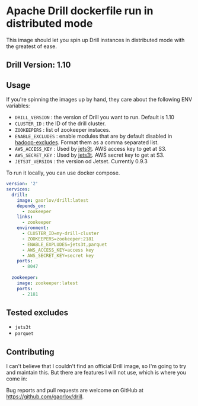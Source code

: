 # Apache Drill dockerfile run in distributed mode

This image should let you spin up Drill instances in distributed mode with the greatest of ease. 

## Drill Version: 1.10

## Usage

If you're spinning the images up by hand, they care about the following ENV variables:

* `DRILL_VERSION` : the version of Drill you want to run. Default is 1.10
* `CLUSTER_ID` : the ID of the drill cluster.
* `ZOOKEEPERS` : list of zookeeper instaces. 
* `ENABLE_EXCLUDES` : enable modules that are by default disabled in [hadoop-excludes](https://github.com/apache/drill/blob/master/distribution/src/resources/hadoop-excludes.txt). Format them as a comma separated list.
* `AWS_ACCESS_KEY` : Used by [jets3t](http://www.jets3t.org/). AWS access key to get at S3.
* `AWS_SECRET_KEY` : Used by [jets3t](http://www.jets3t.org/). AWS secret key to get at S3.
* `JETS3T_VERSION` : the version od Jetset. Currently 0.9.3


To run it locally, you can use docker compose.

```yml
version: '2'
services:
  drill:
    image: gaorlov/drill:latest
    depends_on:
      - zookeeper
    links:
      - zookeeper
    environment:
      - CLUSTER_ID=my-drill-cluster
      - ZOOKEEPERS=zookeeper:2181
      - ENABLE_EXPLUDES=jets3t,parquet
      - AWS_ACCESS_KEY=access key
      - AWS_SECRET_KEY=secret key
    ports:
      - 8047
  
  zookeeper:
    image: zookeeper:latest
    ports:
      - 2181
```

## Tested excludes

* `jets3t`
* `parquet`

## Contributing

I can't believe that I couldn't find an official Drill image, so I'm going to try and maintain this. But there are features I will not use, which is where you come in: 

Bug reports and pull requests are welcome on GitHub at https://github.com/gaorlov/drill.